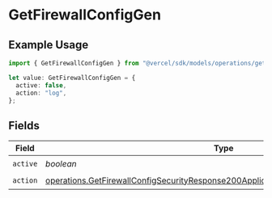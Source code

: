 # GetFirewallConfigGen

## Example Usage

```typescript
import { GetFirewallConfigGen } from "@vercel/sdk/models/operations/getfirewallconfig.js";

let value: GetFirewallConfigGen = {
  active: false,
  action: "log",
};
```

## Fields

| Field                                                                                                                                                                                      | Type                                                                                                                                                                                       | Required                                                                                                                                                                                   | Description                                                                                                                                                                                |
| ------------------------------------------------------------------------------------------------------------------------------------------------------------------------------------------ | ------------------------------------------------------------------------------------------------------------------------------------------------------------------------------------------ | ------------------------------------------------------------------------------------------------------------------------------------------------------------------------------------------ | ------------------------------------------------------------------------------------------------------------------------------------------------------------------------------------------ |
| `active`                                                                                                                                                                                   | *boolean*                                                                                                                                                                                  | :heavy_check_mark:                                                                                                                                                                         | N/A                                                                                                                                                                                        |
| `action`                                                                                                                                                                                   | [operations.GetFirewallConfigSecurityResponse200ApplicationJSONResponseBodyCrsAction](../../models/operations/getfirewallconfigsecurityresponse200applicationjsonresponsebodycrsaction.md) | :heavy_check_mark:                                                                                                                                                                         | N/A                                                                                                                                                                                        |